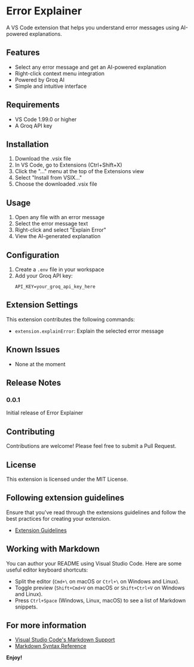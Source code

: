 # Error Explainer

A VS Code extension that helps you understand error messages using AI-powered explanations.

## Features

- Select any error message and get an AI-powered explanation
- Right-click context menu integration
- Powered by Groq AI
- Simple and intuitive interface

## Requirements

- VS Code 1.99.0 or higher
- A Groq API key

## Installation

1. Download the .vsix file
2. In VS Code, go to Extensions (Ctrl+Shift+X)
3. Click the "..." menu at the top of the Extensions view
4. Select "Install from VSIX..."
5. Choose the downloaded .vsix file

## Usage

1. Open any file with an error message
2. Select the error message text
3. Right-click and select "Explain Error"
4. View the AI-generated explanation

## Configuration

1. Create a `.env` file in your workspace
2. Add your Groq API key:
   ```
   API_KEY=your_groq_api_key_here
   ```

## Extension Settings

This extension contributes the following commands:

* `extension.explainError`: Explain the selected error message

## Known Issues

- None at the moment

## Release Notes

### 0.0.1

Initial release of Error Explainer

## Contributing

Contributions are welcome! Please feel free to submit a Pull Request.

## License

This extension is licensed under the MIT License.

## Following extension guidelines

Ensure that you've read through the extensions guidelines and follow the best practices for creating your extension.

* [Extension Guidelines](https://code.visualstudio.com/api/references/extension-guidelines)

## Working with Markdown

You can author your README using Visual Studio Code. Here are some useful editor keyboard shortcuts:

* Split the editor (`Cmd+\` on macOS or `Ctrl+\` on Windows and Linux).
* Toggle preview (`Shift+Cmd+V` on macOS or `Shift+Ctrl+V` on Windows and Linux).
* Press `Ctrl+Space` (Windows, Linux, macOS) to see a list of Markdown snippets.

## For more information

* [Visual Studio Code's Markdown Support](http://code.visualstudio.com/docs/languages/markdown)
* [Markdown Syntax Reference](https://help.github.com/articles/markdown-basics/)

**Enjoy!**
